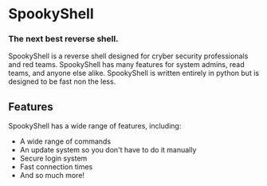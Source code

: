 # SpookyShell
### The next best reverse shell.

SpookyShell is a reverse shell designed for cryber security professionals and red teams. SpookyShell has many features for system admins, read teams, and anyone else alike.
SpookyShell is written entirely in python but is designed to be fast non the less.

## Features
SpookyShell has a wide range of features, including:
  * A wide range of commands
  * An update system so you don't have to do it manually
  * Secure login system
  * Fast connection times
  * And so much more!
 
 
